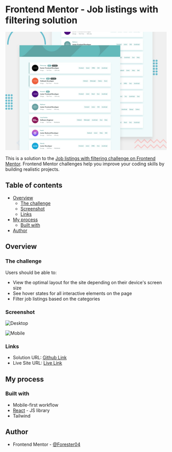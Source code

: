 # Frontend Mentor - Job listings with filtering solution

![Design preview for the Job listings with filtering coding challenge](./design/desktop-preview.jpg)

This is a solution to the [Job listings with filtering challenge on Frontend Mentor](https://www.frontendmentor.io/challenges/job-listings-with-filtering-ivstIPCt). Frontend Mentor challenges help you improve your coding skills by building realistic projects. 

## Table of contents

- [Overview](#overview)
  - [The challenge](#the-challenge)
  - [Screenshot](#screenshot)
  - [Links](#links)
- [My process](#my-process)
  - [Built with](#built-with)
- [Author](#author)


## Overview

### The challenge

Users should be able to:

- View the optimal layout for the site depending on their device's screen size
- See hover states for all interactive elements on the page
- Filter job listings based on the categories

### Screenshot

![Desktop](/screenshots/desktop.png)

![Mobile](/screenshots/mobile.png)




### Links

- Solution URL: [Github Link](https://github.com/Forester04/frontend_mentor-projects/tree/main/job-listing)
- Live Site URL: [Live Link](https://clever-melomakarona-2a28ef.netlify.app/)

## My process

### Built with

- Mobile-first workflow
- [React](https://reactjs.org/) - JS library
- Tailwind


## Author


- Frontend Mentor - [@Forester04](https://www.frontendmentor.io/profile/forester04)

